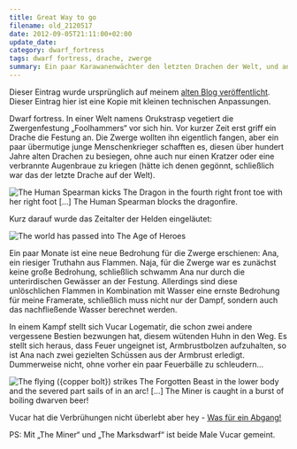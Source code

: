 ```yaml
---
title: Great Way to go
filename: old_2120517
date: 2012-09-05T21:11:00+02:00
update_date:
category: dwarf_fortress
tags: dwarf fortress, drache, zwerge
summary: Ein paar Karawanenwächter den letzten Drachen der Welt, und andere Geschichten aus Foolhammers.
---
```

Dieser Eintrag wurde ursprünglich auf meinem [alten Blog veröffentlicht](https://stu.blogger.de/stories/2120517/). Dieser Eintrag hier ist eine Kopie mit kleinen technischen Anpassungen.

Dwarf fortress. In einer Welt namens Orukstrasp vegetiert die Zwergenfestung „Foolhammers“ vor sich hin. Vor kurzer Zeit erst griff ein Drache die Festung an. Die Zwerge wollten ihn eigentlich fangen, aber ein paar übermutige junge Menschenkrieger schafften es, diesen über hundert Jahre alten Drachen zu besiegen, ohne auch nur einen Kratzer oder eine verbrannte Augenbraue zu kriegen (hätte ich denen gegönnt, schließlich war das der letzte Drache auf der Welt).

![The Human Spearman kicks The Dragon in the fourth right front toe with her right foot […] The Human Spearman blocks the dragonfire.](/file/dragonfight.png "Ja, er tritt dem Drachen auf die Zehe und blockt das Drachenfeuer einfach ab")

Kurz darauf wurde das Zeitalter der Helden eingeläutet:

![The world has passed into The Age of Heroes](/file/ageofheroes.png "The Age of Heroes was a time when the last of the powers fought their final battles.")

Ein paar Monate ist eine neue Bedrohung für die Zwerge erschienen: Ana, ein riesiger Truthahn aus Flammen. Naja, für die Zwerge war es zunächst keine große Bedrohung, schließlich schwamm Ana nur durch die unterirdischen Gewässer an der Festung. Allerdings sind diese unlöschlichen Flammen in Kombination mit Wasser eine ernste Bedrohung für meine Framerate, schließlich muss nicht nur der Dampf, sondern auch das nachfließende Wasser berechnet werden.

In einem Kampf stellt sich Vucar Logematír, die schon zwei andere vergessene Bestien bezwungen hat, diesem wütenden Huhn in den Weg. Es stellt sich heraus, dass Feuer ungeignet ist, Armbrustbolzen aufzuhalten, so ist Ana nach zwei gezielten Schüssen aus der Armbrust erledigt. Dummerweise nicht, ohne vorher ein paar Feuerbälle zu schleudern...

![The flying ({copper bolt}) strikes The Forgotten Beast in the lower body and the severed part sails of in an arc! […] The Miner is caught in a burst of boiling dwarven beer!](/file/boilingbeer.png "Alkohol war ihr Ende.")

Vucar hat die Verbrühungen nicht überlebt aber hey - [Was für ein Abgang!](http://tvtropes.org/pmwiki/pmwiki.php/Main/GreatWayToGo)

PS: Mit „The Miner“ und „The Marksdwarf“ ist beide Male Vucar gemeint.
